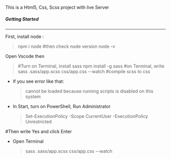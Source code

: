 This is a Html5, Css, Scss project with live Server

##### Getting Started

---

First, install node :

> npm i node
> #then check node version
> node -v

Open Vscode then

> #Turn on Terminal, install sass
> npm install -g sass
#on Terminal, write
> sass .sass/app.scss css/app.css --watch
#compile scss to css

- If you see error like that:

  > cannot be loaded because running scripts is disabled on this system

- In Start, turn on PowerShell, Run Administrator
  > Set-ExecutionPolicy -Scope CurrentUser -ExecutionPolicy Unrestricted

#Then write Yes and click Enter

- Open Terminal
  > sass .sass/app.scss css/app.css --watch
